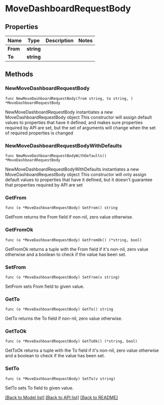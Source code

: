# MoveDashboardRequestBody

## Properties

Name | Type | Description | Notes
------------ | ------------- | ------------- | -------------
**From** | **string** |  | 
**To** | **string** |  | 

## Methods

### NewMoveDashboardRequestBody

`func NewMoveDashboardRequestBody(from string, to string, ) *MoveDashboardRequestBody`

NewMoveDashboardRequestBody instantiates a new MoveDashboardRequestBody object
This constructor will assign default values to properties that have it defined,
and makes sure properties required by API are set, but the set of arguments
will change when the set of required properties is changed

### NewMoveDashboardRequestBodyWithDefaults

`func NewMoveDashboardRequestBodyWithDefaults() *MoveDashboardRequestBody`

NewMoveDashboardRequestBodyWithDefaults instantiates a new MoveDashboardRequestBody object
This constructor will only assign default values to properties that have it defined,
but it doesn't guarantee that properties required by API are set

### GetFrom

`func (o *MoveDashboardRequestBody) GetFrom() string`

GetFrom returns the From field if non-nil, zero value otherwise.

### GetFromOk

`func (o *MoveDashboardRequestBody) GetFromOk() (*string, bool)`

GetFromOk returns a tuple with the From field if it's non-nil, zero value otherwise
and a boolean to check if the value has been set.

### SetFrom

`func (o *MoveDashboardRequestBody) SetFrom(v string)`

SetFrom sets From field to given value.


### GetTo

`func (o *MoveDashboardRequestBody) GetTo() string`

GetTo returns the To field if non-nil, zero value otherwise.

### GetToOk

`func (o *MoveDashboardRequestBody) GetToOk() (*string, bool)`

GetToOk returns a tuple with the To field if it's non-nil, zero value otherwise
and a boolean to check if the value has been set.

### SetTo

`func (o *MoveDashboardRequestBody) SetTo(v string)`

SetTo sets To field to given value.



[[Back to Model list]](../README.md#documentation-for-models) [[Back to API list]](../README.md#documentation-for-api-endpoints) [[Back to README]](../README.md)


